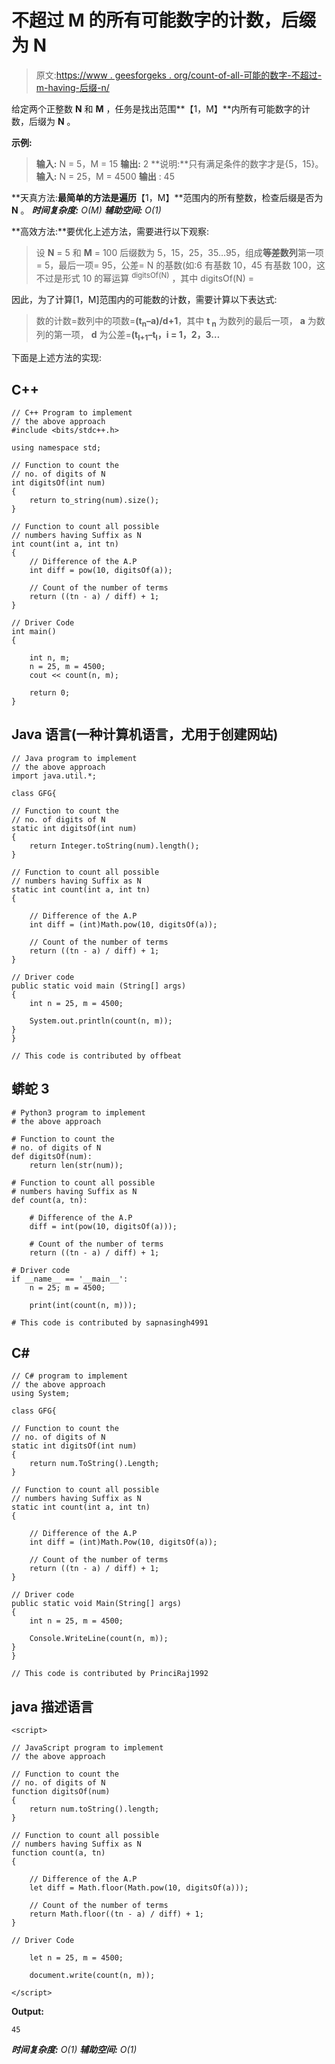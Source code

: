 # 不超过 M 的所有可能数字的计数，后缀为 N

> 原文:[https://www . geesforgeks . org/count-of-all-可能的数字-不超过-m-having-后缀-n/](https://www.geeksforgeeks.org/count-of-all-possible-numbers-not-exceeding-m-having-suffix-n/)

给定两个正整数 **N** 和 **M** ，任务是找出范围**【1，M】**内所有可能数字的计数，后缀为 **N** 。

**示例:**

> **输入:** N = 5，M = 15
> **输出:** 2
> **说明:**只有满足条件的数字才是{5，15}。
> **输入:** N = 25，M = 4500
> **输出** : 45

**天真方法:**最简单的方法是遍历**【1，M】**范围内的所有整数，检查后缀是否为 **N** 。
***时间复杂度:** O(M)*
***辅助空间:** O(1)*

**高效方法:**要优化上述方法，需要进行以下观察:

> 设 **N** = 5 和 **M** = 100
> 后缀数为 5，15，25，35…95，组成**等差数列**第一项= 5，最后一项= 95，公差= N 的基数(如:6 有基数 10，45 有基数 100，这不过是形式 10 的幂运算 <sup>digitsOf(N)</sup> ，其中 digitsOf(N) =

因此，为了计算[1，M]范围内的可能数的计数，需要计算以下表达式:

> 数的计数=数列中的项数=**(t<sub>n</sub>–a)/d+1**，其中
> **t <sub>n</sub>** 为数列的最后一项， **a** 为数列的第一项， **d** 为公差=**(t<sub>I+1</sub>–t<sub>I</sub>，i = 1，2，3…**

下面是上述方法的实现:

## C++

```
// C++ Program to implement
// the above approach
#include <bits/stdc++.h>

using namespace std;

// Function to count the
// no. of digits of N
int digitsOf(int num)
{
    return to_string(num).size();
}

// Function to count all possible
// numbers having Suffix as N
int count(int a, int tn)
{
    // Difference of the A.P
    int diff = pow(10, digitsOf(a));

    // Count of the number of terms
    return ((tn - a) / diff) + 1;
}

// Driver Code
int main()
{

    int n, m;
    n = 25, m = 4500;
    cout << count(n, m);

    return 0;
}
```

## Java 语言(一种计算机语言，尤用于创建网站)

```
// Java program to implement
// the above approach
import java.util.*;

class GFG{

// Function to count the
// no. of digits of N
static int digitsOf(int num)
{
    return Integer.toString(num).length();
}

// Function to count all possible
// numbers having Suffix as N
static int count(int a, int tn)
{

    // Difference of the A.P
    int diff = (int)Math.pow(10, digitsOf(a));

    // Count of the number of terms
    return ((tn - a) / diff) + 1;
}

// Driver code
public static void main (String[] args)
{
    int n = 25, m = 4500;

    System.out.println(count(n, m));
}
}

// This code is contributed by offbeat
```

## 蟒蛇 3

```
# Python3 program to implement
# the above approach

# Function to count the
# no. of digits of N
def digitsOf(num):
    return len(str(num));

# Function to count all possible
# numbers having Suffix as N
def count(a, tn):

    # Difference of the A.P
    diff = int(pow(10, digitsOf(a)));

    # Count of the number of terms
    return ((tn - a) / diff) + 1;

# Driver code
if __name__ == '__main__':
    n = 25; m = 4500;

    print(int(count(n, m)));

# This code is contributed by sapnasingh4991
```

## C#

```
// C# program to implement
// the above approach
using System;

class GFG{

// Function to count the
// no. of digits of N
static int digitsOf(int num)
{
    return num.ToString().Length;
}

// Function to count all possible
// numbers having Suffix as N
static int count(int a, int tn)
{

    // Difference of the A.P
    int diff = (int)Math.Pow(10, digitsOf(a));

    // Count of the number of terms
    return ((tn - a) / diff) + 1;
}

// Driver code
public static void Main(String[] args)
{
    int n = 25, m = 4500;

    Console.WriteLine(count(n, m));
}
}

// This code is contributed by PrinciRaj1992
```

## java 描述语言

```
<script>

// JavaScript program to implement
// the above approach

// Function to count the
// no. of digits of N
function digitsOf(num)
{
    return num.toString().length;
}

// Function to count all possible
// numbers having Suffix as N
function count(a, tn)
{

    // Difference of the A.P
    let diff = Math.floor(Math.pow(10, digitsOf(a)));

    // Count of the number of terms
    return Math.floor((tn - a) / diff) + 1;
}

// Driver Code

    let n = 25, m = 4500;

    document.write(count(n, m));

</script>
```

**Output:** 

```
45
```

***时间复杂度:** O(1)*
***辅助空间:** O(1)*